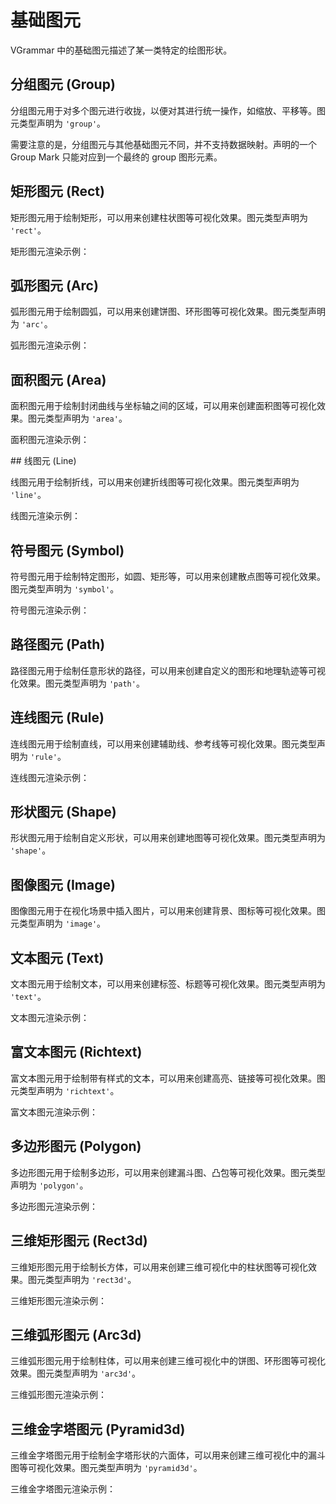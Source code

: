 # 基础图元

VGrammar 中的基础图元描述了某一类特定的绘图形状。

## 分组图元 (Group)

分组图元用于对多个图元进行收拢，以便对其进行统一操作，如缩放、平移等。图元类型声明为 `'group'`。

需要注意的是，分组图元与其他基础图元不同，并不支持数据映射。声明的一个 Group Mark 只能对应到一个最终的 group 图形元素。

## 矩形图元 (Rect)

矩形图元用于绘制矩形，可以用来创建柱状图等可视化效果。图元类型声明为 `'rect'`。

矩形图元渲染示例：

<div class="examples-ref-container" id="examples-ref-rect" data-path="basic-mark-rect/basic-rect">
</div>

## 弧形图元 (Arc)

弧形图元用于绘制圆弧，可以用来创建饼图、环形图等可视化效果。图元类型声明为 `'arc'`。

弧形图元渲染示例：

<div class="examples-ref-container" id="examples-ref-arc" data-path="basic-mark-arc/basic-arc">
</div>

## 面积图元 (Area)

面积图元用于绘制封闭曲线与坐标轴之间的区域，可以用来创建面积图等可视化效果。图元类型声明为 `'area'`。

面积图元渲染示例：

<div class="examples-ref-container" id="examples-ref-area" data-path="basic-mark-area/basic-area">
</div>
## 线图元 (Line)

线图元用于绘制折线，可以用来创建折线图等可视化效果。图元类型声明为 `'line'`。

线图元渲染示例：

<div class="examples-ref-container" id="examples-ref-line" data-path="basic-mark-line/basic-line">
</div>

## 符号图元 (Symbol)

符号图元用于绘制特定图形，如圆、矩形等，可以用来创建散点图等可视化效果。图元类型声明为 `'symbol'`。

符号图元渲染示例：

<div class="examples-ref-container" id="examples-ref-symbol" data-path="basic-mark-symbol/basic-symbol">
</div>

## 路径图元 (Path)

路径图元用于绘制任意形状的路径，可以用来创建自定义的图形和地理轨迹等可视化效果。图元类型声明为 `'path'`。

<!--
路径图元渲染示例：
![路径图元]()
 -->

## 连线图元 (Rule)

连线图元用于绘制直线，可以用来创建辅助线、参考线等可视化效果。图元类型声明为 `'rule'`。

连线图元渲染示例：

<div class="examples-ref-container" id="examples-ref-rule" data-path="basic-mark-rule/basic-rule">
</div>

## 形状图元 (Shape)

形状图元用于绘制自定义形状，可以用来创建地图等可视化效果。图元类型声明为 `'shape'`。

<!--
形状图元渲染示例：
![形状图元]()
 -->

## 图像图元 (Image)

图像图元用于在视化场景中插入图片，可以用来创建背景、图标等可视化效果。图元类型声明为 `'image'`。

<!--
图像图元渲染示例：
![图像图元]()
 -->

## 文本图元 (Text)

文本图元用于绘制文本，可以用来创建标签、标题等可视化效果。图元类型声明为 `'text'`。

文本图元渲染示例：

<div class="examples-ref-container" id="examples-ref-text" data-path="basic-mark-text/basic-text">
</div>

## 富文本图元 (Richtext)

富文本图元用于绘制带有样式的文本，可以用来创建高亮、链接等可视化效果。图元类型声明为 `'richtext'`。

富文本图元渲染示例：

<div class="examples-ref-container" id="examples-ref-richtext" data-path="basic-mark-richtext/basic-richtext">
</div>

## 多边形图元 (Polygon)

多边形图元用于绘制多边形，可以用来创建漏斗图、凸包等可视化效果。图元类型声明为 `'polygon'`。

多边形图元渲染示例：

<div class="examples-ref-container" id="examples-ref-polygon" data-path="basic-mark-polygon/basic-polygon">
</div>

## 三维矩形图元 (Rect3d)

三维矩形图元用于绘制长方体，可以用来创建三维可视化中的柱状图等可视化效果。图元类型声明为 `'rect3d'`。

三维矩形图元渲染示例：

<div class="examples-ref-container" id="examples-ref-rect3d" data-path="3d-mark/rect3d">
</div>

## 三维弧形图元 (Arc3d)

三维弧形图元用于绘制柱体，可以用来创建三维可视化中的饼图、环形图等可视化效果。图元类型声明为 `'arc3d'`。

三维弧形图元渲染示例：

<div class="examples-ref-container" id="examples-ref-arc3d" data-path="3d-mark/arc3d">
</div>

## 三维金字塔图元 (Pyramid3d)

三维金字塔图元用于绘制金字塔形状的六面体，可以用来创建三维可视化中的漏斗图等可视化效果。图元类型声明为 `'pyramid3d'`。

三维金字塔图元渲染示例：

<div class="examples-ref-container" id="examples-ref-pyramid3d" data-path="3d-mark/pyramid3d">
</div>
